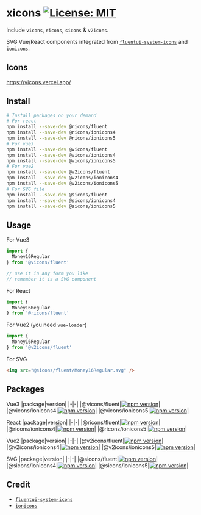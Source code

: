 # xicons [![License: MIT](https://img.shields.io/badge/License-MIT-yellow.svg)](https://opensource.org/licenses/MIT)

Include `vicons`, `ricons`, `sicons` & `v2icons`.

SVG Vue/React components integrated from [`fluentui-system-icons`](https://github.com/microsoft/fluentui-system-icons) and [`ionicons`](https://github.com/ionic-team/ionicons).

## Icons
https://vicons.vercel.app/

## Install
```bash
# Install packages on your demand
# For react
npm install --save-dev @ricons/fluent
npm install --save-dev @ricons/ionicons4
npm install --save-dev @ricons/ionicons5
# For vue3
npm install --save-dev @vicons/fluent
npm install --save-dev @vicons/ionicons4
npm install --save-dev @vicons/ionicons5
# For vue2
npm install --save-dev @v2icons/fluent
npm install --save-dev @v2icons/ionicons4
npm install --save-dev @v2icons/ionicons5
# For SVG file
npm install --save-dev @sicons/fluent
npm install --save-dev @sicons/ionicons4
npm install --save-dev @sicons/ionicons5
```

## Usage
For Vue3
```ts
import {
  Money16Regular
} from '@vicons/fluent'

// use it in any form you like
// remember it is a SVG component
```

For React
```ts
import {
  Money16Regular
} from '@ricons/fluent'
```

For Vue2 (you need `vue-loader`)
```js
import {
  Money16Regular
} from '@v2icons/fluent'
```

For SVG
```html
<img src="@sicons/fluent/Money16Regular.svg" />
```

## Packages

Vue3
|package|version|
|-|-|
|@vicons/fluent|[![npm version](https://badge.fury.io/js/%40vicons%2Ffluent.svg)](https://badge.fury.io/js/%40vicons%2Ffluent)|
|@vicons/ionicons4|[![npm version](https://badge.fury.io/js/%40vicons%2Fionicons4.svg)](https://badge.fury.io/js/%40vicons%2Fionicons4)|
|@vicons/ionicons5|[![npm version](https://badge.fury.io/js/%40vicons%2Fionicons5.svg)](https://badge.fury.io/js/%40vicons%2Fionicons5)|

React
|package|version|
|-|-|
|@ricons/fluent|[![npm version](https://badge.fury.io/js/%40ricons%2Ffluent.svg)](https://badge.fury.io/js/%40ricons%2Ffluent)|
|@ricons/ionicons4|[![npm version](https://badge.fury.io/js/%40ricons%2Fionicons4.svg)](https://badge.fury.io/js/%40ricons%2Fionicons4)|
|@ricons/ionicons5|[![npm version](https://badge.fury.io/js/%40ricons%2Fionicons5.svg)](https://badge.fury.io/js/%40ricons%2Fionicons5)|

Vue2
|package|version|
|-|-|
|@v2icons/fluent|[![npm version](https://badge.fury.io/js/%40v2icons%2Ffluent.svg)](https://badge.fury.io/js/%40v2icons%2Ffluent)|
|@v2icons/ionicons4|[![npm version](https://badge.fury.io/js/%40v2icons%2Fionicons4.svg)](https://badge.fury.io/js/%40v2icons%2Fionicons4)|
|@v2icons/ionicons5|[![npm version](https://badge.fury.io/js/%40v2icons%2Fionicons5.svg)](https://badge.fury.io/js/%40v2icons%2Fionicons5)|

SVG
|package|version|
|-|-|
|@sicons/fluent|[![npm version](https://badge.fury.io/js/%40sicons%2Ffluent.svg)](https://badge.fury.io/js/%40sicons%2Ffluent)|
|@sicons/ionicons4|[![npm version](https://badge.fury.io/js/%40sicons%2Fionicons4.svg)](https://badge.fury.io/js/%40sicons%2Fionicons4)|
|@sicons/ionicons5|[![npm version](https://badge.fury.io/js/%40sicons%2Fionicons5.svg)](https://badge.fury.io/js/%40sicons%2Fionicons5)|

## Credit
- [`fluentui-system-icons`](https://github.com/microsoft/fluentui-system-icons)
- [`ionicons`](https://github.com/ionic-team/ionicons)
